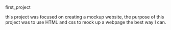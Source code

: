 first_project

this project was focused on creating a mockup website, 
the purpose of this project was to use HTML and css to mock up a webpage the best way I can. 
